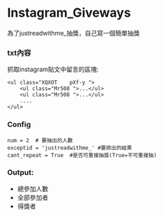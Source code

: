 # Instagram_Giveways
為了justreadwithme_抽獎，自己寫一個簡單抽獎

### txt內容
抓取instagram貼文中留言的區塊:
```
<ul class="XQXOT    pXf-y ">
	<ul class="Mr508 ">...</ul>
	<ul class="Mr508 ">...</ul>
	....
</ul>
```

### Config

```
num = 2  # 要抽出的人數
exceptid = 'justreadwithme_' #要排出的結果
cant_repeat = True  #是否可重複抽獎(True=不可重複抽)
```

### Output:

- 總參加人數
- 全部參加者
- 得獎者

